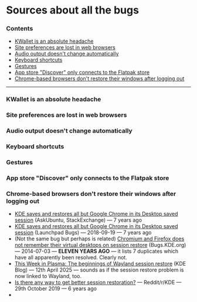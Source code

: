 # Sources about all the bugs

### Contents

* [KWallet is an absolute headache](sources-about-all-the-bugs.md#kwallet-is-an-absolute-headache)&#x20;
* [Site preferences are lost in web browsers](sources-about-all-the-bugs.md#site-preferences-are-lost-in-web-browsers)&#x20;
* [Audio output doesn't change automatically](sources-about-all-the-bugs.md#audio-output-doesnt-change-automatically)&#x20;
* [Keyboard shortcuts](sources-about-all-the-bugs.md#keyboard-shortcuts)&#x20;
* [Gestures](sources-about-all-the-bugs.md#gestures)&#x20;
* [App store "Discover" only connects to the Flatpak store](sources-about-all-the-bugs.md#app-store-discover-only-connects-to-the-flatpak-store)&#x20;
* [Chrome-based browsers don't restore their windows after logging out](sources-about-all-the-bugs.md#chrome-based-browsers-dont-restore-their-windows-after-logging-out)&#x20;



***

### KWallet is an absolute headache

### Site preferences are lost in web browsers

### Audio output doesn't change automatically

### Keyboard shortcuts

### Gestures

### App store "Discover" only connects to the Flatpak store

### Chrome-based browsers don't restore their windows after logging out

* [KDE saves and restores all but Google Chrome in its Desktop saved session](https://askubuntu.com/questions/1076194/kde-saves-and-restores-all-but-google-chrome-in-its-desktop-saved-session) (AskUbuntu, StackExchange) — 7 years ago
* [KDE saves and restores all but Google Chrome in its Desktop saved session](https://bugs.launchpad.net/ubuntu/+source/plasma-workspace/+bug/1793242) (Launchpad Bugs) — 2018-09-19 — 7 years ago&#x20;
* (Not the same bug but perhaps is related) [Chromium and Firefox does not remember their virtual desktops on session restore](https://bugs.kde.org/show_bug.cgi?id=336990) (Bugs.KDE.org) — 2014-07-03 — **ELEVEN YEARS AGO** — it lists 7 duplicates which have all apparently been resolved. Clearly not.
* [This Week in Plasma: The beginnings of Wayland session restore](https://blogs.kde.org/2025/04/12/this-week-in-plasma-the-beginnings-of-wayland-session-restore/) (KDE Blog) — 12th April 2025 — sounds as if the session restore problem is now linked to Wayland, too.
* [Is there any way to get better session restoration?](https://www.reddit.com/r/kde/comments/donhqw/is_there_any_way_to_get_better_session_restoration/) — Reddit/r/KDE — 29th October 2019 — 6 years ago
*
